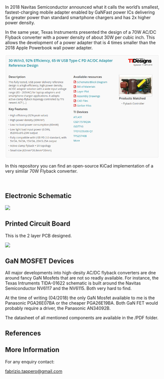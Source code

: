 
In 2018 Navitas Semiconductor announced what it calls the world’s smallest, fastest-charging mobile adapter enabled 
by GaNFast power ICs delivering 5x greater power than standard smartphone chargers and has 2x higher power density.

In the same year, Texas Instruments presented the design of a 70W AC/DC Flyback converter with a power density
of about 30W per cubic inch. This allows the development of a power adapter that is 4 times smaller 
than the 2018 Apple Powerbook wall power adapter.

<p align="center">
  <img src="https://github.com/fabriziotappero/flyback-conv/blob/master/PDF/TIDA-01622.png?raw=true" alt=""/>
</p>

In this repository you can find an open-source KiCad implementation of a very similar 70W Flyback converter.	

<p align="center">
  <img src="https://github.com/fabriziotappero/flyback-conv/blob/master/PDF/flyback_conv.jpg?raw=true" alt=""/>
</p>

## Electronic Schematic
![][flyback_conv_sch]

[flyback_conv_sch]: https://github.com/fabriziotappero/flyback-conv/blob/master/PDF/flyback_conv_sch.png ""

## Printed Circuit Board
This is the 2 layer PCB designed.

![][flyback_conv_pcb]

[flyback_conv_pcb]: https://github.com/fabriziotappero/flyback-conv/blob/master/PCB/flyback_conv_pcb.png ""

## GaN MOSFET Devices
All major developments into high-desity AC/DC flyback converters are dne around fancy GaN Mosfets that are 
not so readly available. For instance, the Texas Intruments TIDA-01622 schematic is built around the Navitas 
Semiconductor NV6117 and the NV6115. Both very hard to find.

At the time of writing (04/2018) the only GaN Mosfet available to me is the Panasonic PGA26E07BA or the cheaper PGA26E19BA.
Both GaN FET would probably require a driver, the Panasonic AN34092B.

The datasheet of all mentioned components are available in the /PDF folder.

## References

[KiCad EDA Tool]: (http://kicad-pcb.org/)
[APEC 2017 Active Clamp Flyback Converter]: (https://www.navitassemi.com/wp-content/uploads/2015/03/APEC-2017-Active-Clamp-Flyback-3-29-17.pdf)
[Navitas Semiconductor - White papers]: (https://www.navitassemi.com/white-papers-articles/)

## More Information
For any enquiry contact:

fabrizio.tappero@gmail.com

